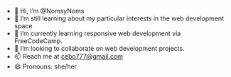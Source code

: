- 👋 Hi, I’m @NomsyNoms
- 👀 I’m still learning about my particular interests in the web development space
- 🌱 I’m currently learning responsive web development via FreeCodeCamp.
- 💞️ I’m looking to collaborate on web development projects.
- 📫 Reach me at cebo777@gmail.com
- 😄 Pronouns: she/her
  

<!---
NomsyNoms/NomsyNoms is a ✨ special ✨ repository because its `README.md` (this file) appears on your GitHub profile.
You can click the Preview link to take a look at your changes.
--->
